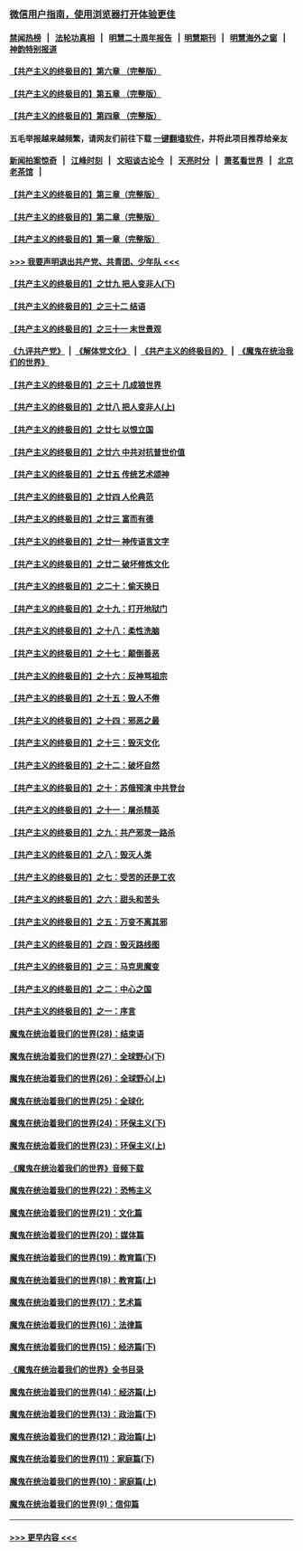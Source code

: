 ### [微信用户指南，使用浏览器打开体验更佳](https://github.com/gfw-breaker/banned-news1/blob/master/indexes/wechat-guide.md?t=0)
#### [禁闻热榜](热点新闻.md?t=0)  &nbsp;&nbsp;|&nbsp;&nbsp; [法轮功真相](https://github.com/gfw-breaker/truth/blob/master/README.md?t=0) &nbsp;&nbsp;|&nbsp;&nbsp; [明慧二十周年报告](https://github.com/gfw-breaker/mh-reports/blob/master/README.md?t=0) &nbsp;&nbsp;|&nbsp;&nbsp;[明慧期刊](https://github.com/gfw-breaker/mh-qikan) &nbsp;&nbsp;|&nbsp;&nbsp; [明慧海外之窗](https://github.com/gfw-breaker/mh-news/blob/master/README.md?t=0) &nbsp;&nbsp;|&nbsp;&nbsp; [神韵特别报道](https://github.com/gfw-breaker/mh-news/blob/master/shenyun.md?t=0)
#### [【共产主义的终极目的】第六章 （完整版）](../pages/nsc422/n11428913.md?t=02081133) 
#### [【共产主义的终极目的】第五章 （完整版）](../pages/nsc422/n11428912.md?t=02081133) 
#### [【共产主义的终极目的】第四章 （完整版）](../pages/nsc422/n11428907.md?t=02081133) 
#### 五毛举报越来越频繁，请网友们前往下载 [一键翻墙软件](https://github.com/gfw-breaker/ssr-accounts)，并将此项目推荐给亲友
#### [新闻拍案惊奇](https://github.com/gfw-breaker/banned-news1/blob/master/pages/link4.md) &nbsp;&nbsp;|&nbsp;&nbsp; [江峰时刻](https://github.com/gfw-breaker/banned-news1/blob/master/pages/link4.md) &nbsp;&nbsp;|&nbsp;&nbsp; [文昭谈古论今](https://github.com/gfw-breaker/banned-news1/blob/master/pages/link4.md) &nbsp;&nbsp;|&nbsp;&nbsp; [天亮时分](https://github.com/gfw-breaker/banned-news1/blob/master/pages/link4.md) &nbsp;&nbsp;|&nbsp;&nbsp; [萧茗看世界](https://github.com/gfw-breaker/banned-news1/blob/master/pages/link4.md) &nbsp;&nbsp;|&nbsp;&nbsp; [北京老茶馆](https://github.com/gfw-breaker/banned-news1/blob/master/pages/link4.md) &nbsp;&nbsp;|&nbsp;&nbsp; 
#### [【共产主义的终极目的】第三章（完整版）](../pages/nsc422/n11428848.md?t=02081133) 
#### [【共产主义的终极目的】第二章（完整版）](../pages/nsc422/n11428831.md?t=02081133) 
#### [【共产主义的终极目的】第一章（完整版）](../pages/nsc422/n11417651.md?t=02081133) 
#### [>>> 我要声明退出共产党、共青团、少年队 <<<](https://github.com/begood0513/goodnews/blob/master/quit/letter.md) 
#### [【共产主义的终极目的】之廿九 把人变非人(下)](../pages/nsc422/n11344140.md?t=02081133) 
#### [【共产主义的终极目的】之三十二 结语](../pages/nsc422/n11360535.md?t=02081133) 
#### [【共产主义的终极目的】之三十一 末世景观](../pages/nsc422/n11351129.md?t=02081133) 
#### [《九评共产党》](https://github.com/begood0513/9ping.md/blob/master/README.md) &nbsp;|&nbsp; [《解体党文化》](../../../../jtdwh.md/blob/master/README.md)  &nbsp;|&nbsp; [《共产主义的终极目的》](../../../../gczydzjmd.md/blob/master/README.md) &nbsp;|&nbsp; [《魔鬼在统治我们的世界》](../../../../mgztzwmdsj.md/blob/master/README.md) 
#### [【共产主义的终极目的】之三十 几成狼世界](../pages/nsc422/n11348280.md?t=02081133) 
#### [【共产主义的终极目的】之廿八 把人变非人(上)](../pages/nsc422/n11340492.md?t=02081133) 
#### [【共产主义的终极目的】之廿七 以恨立国](../pages/nsc422/n11336944.md?t=02081133) 
#### [【共产主义的终极目的】之廿六 中共对抗普世价值](../pages/nsc422/n11324785.md?t=02081133) 
#### [【共产主义的终极目的】之廿五 传统艺术颂神](../pages/nsc422/n11296396.md?t=02081133) 
#### [【共产主义的终极目的】之廿四 人伦典范](../pages/nsc422/n11296397.md?t=02081133) 
#### [【共产主义的终极目的】之廿三 富而有德](../pages/nsc422/n11283598.md?t=02081133) 
#### [【共产主义的终极目的】之廿一 神传语言文字](../pages/nsc422/n11263265.md?t=02081133) 
#### [【共产主义的终极目的】之廿二 破坏修炼文化](../pages/nsc422/n11245728.md?t=02081133) 
#### [【共产主义的终极目的】之二十：偷天换日](../pages/nsc422/n11238846.md?t=02081133) 
#### [【共产主义的终极目的】之十九：打开地狱门](../pages/nsc422/n11206376.md?t=02081133) 
#### [【共产主义的终极目的】之十八：柔性洗脑](../pages/nsc422/n11199994.md?t=02081133) 
#### [【共产主义的终极目的】之十七：颠倒善恶](../pages/nsc422/n11179782.md?t=02081133) 
#### [【共产主义的终极目的】之十六：反神骂祖宗](../pages/nsc422/n11166798.md?t=02081133) 
#### [【共产主义的终极目的】之十五：毁人不倦](../pages/nsc422/n11166792.md?t=02081133) 
#### [【共产主义的终极目的】之十四：邪恶之最](../pages/nsc422/n11150249.md?t=02081133) 
#### [【共产主义的终极目的】之十三：毁灭文化](../pages/nsc422/n11135227.md?t=02081133) 
#### [【共产主义的终极目的】之十二：破坏自然](../pages/nsc422/n11135214.md?t=02081133) 
#### [【共产主义的终极目的】之十：苏俄预演 中共登台](../pages/nsc422/n11118424.md?t=02081133) 
#### [【共产主义的终极目的】之十一：屠杀精英](../pages/nsc422/n11118442.md?t=02081133) 
#### [【共产主义的终极目的】之九：共产邪灵一路杀](../pages/nsc422/n11114139.md?t=02081133) 
#### [【共产主义的终极目的】之八：毁灭人类](../pages/nsc422/n11108503.md?t=02081133) 
#### [【共产主义的终极目的】之七：受苦的还是工农](../pages/nsc422/n11101809.md?t=02081133) 
#### [【共产主义的终极目的】之六：甜头和苦头](../pages/nsc422/n11096971.md?t=02081133) 
#### [【共产主义的终极目的】之五：万变不离其邪](../pages/nsc422/n11091285.md?t=02081133) 
#### [【共产主义的终极目的】之四：毁灭路线图](../pages/nsc422/n11086284.md?t=02081133) 
#### [【共产主义的终极目的】之三：马克思魔变](../pages/nsc422/n11061941.md?t=02081133) 
#### [【共产主义的终极目的】之二：中心之国](../pages/nsc422/n11047728.md?t=02081133) 
#### [【共产主义的终极目的】之一：序言](../pages/nsc422/n11086077.md?t=02081133) 
#### [魔鬼在统治着我们的世界(28)：结束语](../pages/nsc422/n10936246.md?t=02081133) 
#### [魔鬼在统治着我们的世界(27)：全球野心(下)](../pages/nsc422/n10928319.md?t=02081133) 
#### [魔鬼在统治着我们的世界(26)：全球野心(上)](../pages/nsc422/n10900318.md?t=02081133) 
#### [魔鬼在统治着我们的世界(25)：全球化](../pages/nsc422/n10788205.md?t=02081133) 
#### [魔鬼在统治着我们的世界(24)：环保主义(下)](../pages/nsc422/n10695307.md?t=02081133) 
#### [魔鬼在统治着我们的世界(23)：环保主义(上)](../pages/nsc422/n10688613.md?t=02081133) 
#### [《魔鬼在统治着我们的世界》音频下载](../pages/nsc422/n10635553.md?t=02081133) 
#### [魔鬼在统治着我们的世界(22)：恐怖主义](../pages/nsc422/n10614727.md?t=02081133) 
#### [魔鬼在统治着我们的世界(21)：文化篇](../pages/nsc422/n10597706.md?t=02081133) 
#### [魔鬼在统治着我们的世界(20)：媒体篇](../pages/nsc422/n10586579.md?t=02081133) 
#### [魔鬼在统治着我们的世界(19)：教育篇(下)](../pages/nsc422/n10564808.md?t=02081133) 
#### [魔鬼在统治着我们的世界(18)：教育篇(上)](../pages/nsc422/n10526970.md?t=02081133) 
#### [魔鬼在统治着我们的世界(17)：艺术篇](../pages/nsc422/n10499093.md?t=02081133) 
#### [魔鬼在统治着我们的世界(16)：法律篇](../pages/nsc422/n10485969.md?t=02081133) 
#### [魔鬼在统治着我们的世界(15)：经济篇(下)](../pages/nsc422/n10469975.md?t=02081133) 
#### [《魔鬼在统治着我们的世界》全书目录](../pages/nsc422/n10464261.md?t=02081133) 
#### [魔鬼在统治着我们的世界(14)：经济篇(上)](../pages/nsc422/n10457370.md?t=02081133) 
#### [魔鬼在统治着我们的世界(13)：政治篇(下)](../pages/nsc422/n10448270.md?t=02081133) 
#### [魔鬼在统治着我们的世界(12)：政治篇(上)](../pages/nsc422/n10444576.md?t=02081133) 
#### [魔鬼在统治着我们的世界(11)：家庭篇(下)](../pages/nsc422/n10440961.md?t=02081133) 
#### [魔鬼在统治着我们的世界(10)：家庭篇(上)](../pages/nsc422/n10435448.md?t=02081133) 
#### [魔鬼在统治着我们的世界(9)：信仰篇](../pages/nsc422/n10432159.md?t=02081133) 

----
#### [ >>> 更早内容 <<< ](../indexes/nsc422-earlier.md)
